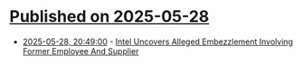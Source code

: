 # [Published on 2025-05-28](index.md)

* [2025-05-28, 20:49:00](https://soylentnews.org/article.pl?sid=25/05/27/2241220&from=rss) - [Intel Uncovers Alleged Embezzlement Involving Former Employee And Supplier](https://soylentnews.org/article.pl?sid=25/05/27/2241220&from=rss)

